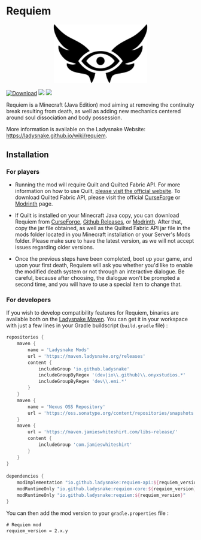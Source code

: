 # Requiem

<p align="center">
    <img src="requiem-logo-200x125.png" width="250">
</p>

[![Download](https://curse.nikky.moe/api/img/265729?logo)](https://curse.nikky.moe/api/url/265729) ![](https://jitpack.io/v/ladysnake/dissolution.svg) ![](https://img.shields.io/github/issues/ladysnake/requiem.svg)

Requiem is a Minecraft (Java Edition) mod aiming at removing the continuity break resulting from death,
as well as adding new mechanics centered around soul dissociation and body possession.

More information is available on the Ladysnake Website: https://ladysnake.github.io/wiki/requiem.

## Installation

### For players

-   Running the mod will require Quilt and Quilted Fabric API. For more information on how to use Quilt, [please visit the official website](https://quiltmc.org/). To download Quilted Fabric API, please visit the official [CurseForge](https://www.curseforge.com/minecraft/mc-mods/qsl) or [Modrinth](https://modrinth.com/mod/qsl) page.

-   If Quilt is installed on your Minecraft Java copy, you can download Requiem from [CurseForge](https://minecraft.curseforge.com/projects/requiem), [Github Releases](https://github.com/Ladysnake/Requiem/releases), or [Modrinth](https://modrinth.com/mod/requiem). After that, copy the jar file obtained, as well as the Quilted Fabric API jar file in the mods folder located in you Minecraft installation or your Server's Mods folder. Please make sure to have the latest version, as we will not accept issues regarding older versions.

-   Once the previous steps have been completed, boot up your game, and  upon your first death, Requiem will ask you whether you'd like to  enable the modified death system or not through an interactive dialogue. Be careful, because after choosing, the dialogue won't be prompted a second time, and you will have to use a special item to change that.

### For developers

If you wish to develop compatibility features for Requiem, binaries are available both on the [Ladysnake Maven](https://maven.ladysnake.org). You can get it in your workspace with just a few lines in your Gradle buildscript (`build.gradle` file) :

```gradle
repositories {
    maven {
        name = 'Ladysnake Mods'
        url = 'https://maven.ladysnake.org/releases'
        content {
            includeGroup 'io.github.ladysnake'
            includeGroupByRegex '(dev|io\\.github)\\.onyxstudios.*'
            includeGroupByRegex 'dev\\.emi.*'
        }
    }
    maven {
        name = 'Nexus OSS Repository'
        url = 'https://oss.sonatype.org/content/repositories/snapshots'
    }
    maven {
        url = 'https://maven.jamieswhiteshirt.com/libs-release/'
        content {
            includeGroup 'com.jamieswhiteshirt'
        }
    }
}

dependencies {
    modImplementation "io.github.ladysnake:requiem-api:${requiem_version}"
    modRuntimeOnly "io.github.ladysnake:requiem-core:${requiem_version}"
    modRuntimeOnly "io.github.ladysnake:requiem:${requiem_version}"
}
```

You can then add the mod version to your `gradle.properties` file :

```properties
# Requiem mod
requiem_version = 2.x.y
```
